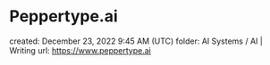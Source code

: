 # Peppertype.ai

created: December 23, 2022 9:45 AM (UTC)
folder: AI Systems / AI | Writing
url: https://www.peppertype.ai